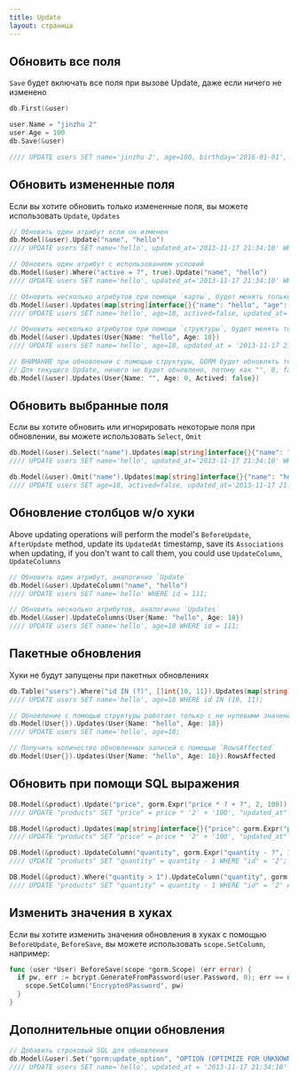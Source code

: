 ```yaml
---
title: Update
layout: страница
---
```

## Обновить все поля

`Save` будет включать все поля при вызове Update, даже если ничего не изменено

```go
db.First(&user)

user.Name = "jinzhu 2"
user.Age = 100
db.Save(&user)

//// UPDATE users SET name='jinzhu 2', age=100, birthday='2016-01-01', updated_at = '2013-11-17 21:34:10' WHERE id=111;
```

## Обновить измененные поля

Если вы хотите обновить только измененные поля, вы можете использовать `Update`, `Updates`

```go
// Обновить один атрибут если он изменен
db.Model(&user).Update("name", "hello")
//// UPDATE users SET name='hello', updated_at='2013-11-17 21:34:10' WHERE id=111;

// Обновить один атрибут с использованием условий
db.Model(&user).Where("active = ?", true).Update("name", "hello")
//// UPDATE users SET name='hello', updated_at='2013-11-17 21:34:10' WHERE id=111 AND active=true;

// Обновить несколько атрибутов при помощи `карты`, будет менять только эти поля
db.Model(&user).Updates(map[string]interface{}{"name": "hello", "age": 18, "actived": false})
//// UPDATE users SET name='hello', age=18, actived=false, updated_at='2013-11-17 21:34:10' WHERE id=111;

// Обновить несколько атрибутов при помощи `структуры`, будет менять только измененные & не пустые поля
db.Model(&user).Updates(User{Name: "hello", Age: 18})
//// UPDATE users SET name='hello', age=18, updated_at = '2013-11-17 21:34:10' WHERE id = 111;

// ВНИМАНИЕ при обновлении с помощью структуры, GORM будет обновлять только не пустые значения
// Для текущего Update, ничего не будет обновлено, потому как "", 0, false пустые значения для их типов
db.Model(&user).Updates(User{Name: "", Age: 0, Actived: false})
```

## Обновить выбранные поля

Если вы хотите обновить или игнорировать некоторые поля при обновлении, вы можете использовать `Select`, `Omit`

```go
db.Model(&user).Select("name").Updates(map[string]interface{}{"name": "hello", "age": 18, "actived": false})
//// UPDATE users SET name='hello', updated_at='2013-11-17 21:34:10' WHERE id=111;

db.Model(&user).Omit("name").Updates(map[string]interface{}{"name": "hello", "age": 18, "actived": false})
//// UPDATE users SET age=18, actived=false, updated_at='2013-11-17 21:34:10' WHERE id=111;
```

## Обновление столбцов w/o хуки

Above updating operations will perform the model's `BeforeUpdate`, `AfterUpdate` method, update its `UpdatedAt` timestamp, save its `Associations` when updating, if you don't want to call them, you could use `UpdateColumn`, `UpdateColumns`

```go
// Обновить один атрибут, аналогично `Update`
db.Model(&user).UpdateColumn("name", "hello")
//// UPDATE users SET name='hello' WHERE id = 111;

// Обновить несколько атрибутов, аналогично `Updates`
db.Model(&user).UpdateColumns(User{Name: "hello", Age: 18})
//// UPDATE users SET name='hello', age=18 WHERE id = 111;
```

## Пакетные обновления

Хуки не будут запущены при пакетных обновлениях

```go
db.Table("users").Where("id IN (?)", []int{10, 11}).Updates(map[string]interface{}{"name": "hello", "age": 18})
//// UPDATE users SET name='hello', age=18 WHERE id IN (10, 11);

// Обновление с помощью структуры работает только с не нулевыми значениями, используйте map[string]interface{}
db.Model(User{}).Updates(User{Name: "hello", Age: 18})
//// UPDATE users SET name='hello', age=18;

// Получить количество обновленных записей с помощью `RowsAffected`
db.Model(User{}).Updates(User{Name: "hello", Age: 18}).RowsAffected
```

## Обновить при помощи SQL выражения

```go
DB.Model(&product).Update("price", gorm.Expr("price * ? + ?", 2, 100))
//// UPDATE "products" SET "price" = price * '2' + '100', "updated_at" = '2013-11-17 21:34:10' WHERE "id" = '2';

DB.Model(&product).Updates(map[string]interface{}{"price": gorm.Expr("price * ? + ?", 2, 100)})
//// UPDATE "products" SET "price" = price * '2' + '100', "updated_at" = '2013-11-17 21:34:10' WHERE "id" = '2';

DB.Model(&product).UpdateColumn("quantity", gorm.Expr("quantity - ?", 1))
//// UPDATE "products" SET "quantity" = quantity - 1 WHERE "id" = '2';

DB.Model(&product).Where("quantity > 1").UpdateColumn("quantity", gorm.Expr("quantity - ?", 1))
//// UPDATE "products" SET "quantity" = quantity - 1 WHERE "id" = '2' AND quantity > 1;
```

## Изменить значения в хуках

Если вы хотите изменить значения обновления в хуках с помощью `BeforeUpdate`, `BeforeSave`, вы можете использовать `scope.SetColumn`, например:

```go
func (user *User) BeforeSave(scope *gorm.Scope) (err error) {
  if pw, err := bcrypt.GenerateFromPassword(user.Password, 0); err == nil {
    scope.SetColumn("EncryptedPassword", pw)
  }
}
```

## Дополнительные опции обновления

```go
// Добавить строковый SQL для обновления
db.Model(&user).Set("gorm:update_option", "OPTION (OPTIMIZE FOR UNKNOWN)").Update("name", "hello")
//// UPDATE users SET name='hello', updated_at = '2013-11-17 21:34:10' WHERE id=111 OPTION (OPTIMIZE FOR UNKNOWN);
```